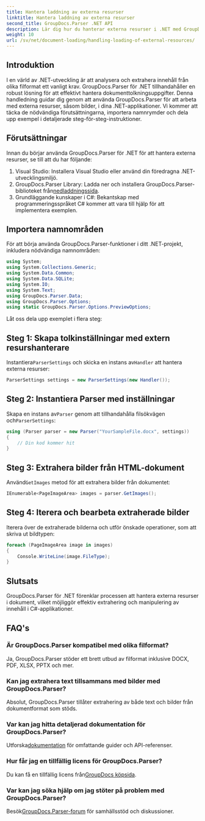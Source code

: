 ```yaml
---
title: Hantera laddning av externa resurser
linktitle: Hantera laddning av externa resurser
second_title: GroupDocs.Parser .NET API
description: Lär dig hur du hanterar externa resurser i .NET med GroupDocs.Parser för effektiv dokumentanalys och extrahering.
weight: 10
url: /sv/net/document-loading/handling-loading-of-external-resources/
---
```

## Introduktion
I en värld av .NET-utveckling är att analysera och extrahera innehåll från olika filformat ett vanligt krav. GroupDocs.Parser för .NET tillhandahåller en robust lösning för att effektivt hantera dokumenttolkningsuppgifter. Denna handledning guidar dig genom att använda GroupDocs.Parser för att arbeta med externa resurser, såsom bilder, i dina .NET-applikationer. Vi kommer att täcka de nödvändiga förutsättningarna, importera namnrymder och dela upp exempel i detaljerade steg-för-steg-instruktioner.
## Förutsättningar
Innan du börjar använda GroupDocs.Parser för .NET för att hantera externa resurser, se till att du har följande:
1. Visual Studio: Installera Visual Studio eller använd din föredragna .NET-utvecklingsmiljö.
2. GroupDocs.Parser Library: Ladda ner och installera GroupDocs.Parser-biblioteket från[nedladdningssida](https://releases.groupdocs.com/parser/net/).
3. Grundläggande kunskaper i C#: Bekantskap med programmeringsspråket C# kommer att vara till hjälp för att implementera exemplen.

## Importera namnområden
För att börja använda GroupDocs.Parser-funktioner i ditt .NET-projekt, inkludera nödvändiga namnområden:
```csharp
using System;
using System.Collections.Generic;
using System.Data.Common;
using System.Data.SQLite;
using System.IO;
using System.Text;
using GroupDocs.Parser.Data;
using GroupDocs.Parser.Options;
using static GroupDocs.Parser.Options.PreviewOptions;
```

Låt oss dela upp exemplet i flera steg:
## Steg 1: Skapa tolkinställningar med extern resurshanterare
 Instantiera`ParserSettings` och skicka en instans av`Handler` att hantera externa resurser:
```csharp
ParserSettings settings = new ParserSettings(new Handler());
```
## Steg 2: Instantiera Parser med inställningar
 Skapa en instans av`Parser` genom att tillhandahålla filsökvägen och`ParserSettings`:
```csharp
using (Parser parser = new Parser("YourSampleFile.docx", settings))
{
    // Din kod kommer hit
}
```
## Steg 3: Extrahera bilder från HTML-dokument
 Använd`GetImages` metod för att extrahera bilder från dokumentet:
```csharp
IEnumerable<PageImageArea> images = parser.GetImages();
```
## Steg 4: Iterera och bearbeta extraherade bilder
Iterera över de extraherade bilderna och utför önskade operationer, som att skriva ut bildtypen:
```csharp
foreach (PageImageArea image in images)
{
    Console.WriteLine(image.FileType);
}
```

## Slutsats
GroupDocs.Parser för .NET förenklar processen att hantera externa resurser i dokument, vilket möjliggör effektiv extrahering och manipulering av innehåll i C#-applikationer.

## FAQ's
### Är GroupDocs.Parser kompatibel med olika filformat?
Ja, GroupDocs.Parser stöder ett brett utbud av filformat inklusive DOCX, PDF, XLSX, PPTX och mer.
### Kan jag extrahera text tillsammans med bilder med GroupDocs.Parser?
Absolut, GroupDocs.Parser tillåter extrahering av både text och bilder från dokumentformat som stöds.
### Var kan jag hitta detaljerad dokumentation för GroupDocs.Parser?
 Utforska[dokumentation](https://tutorials.groupdocs.com/parser/net/) för omfattande guider och API-referenser.
### Hur får jag en tillfällig licens för GroupDocs.Parser?
 Du kan få en tillfällig licens från[GroupDocs köpsida](https://purchase.groupdocs.com/temporary-license/).
### Var kan jag söka hjälp om jag stöter på problem med GroupDocs.Parser?
 Besök[GroupDocs.Parser-forum](https://forum.groupdocs.com/c/parser/17) för samhällsstöd och diskussioner.